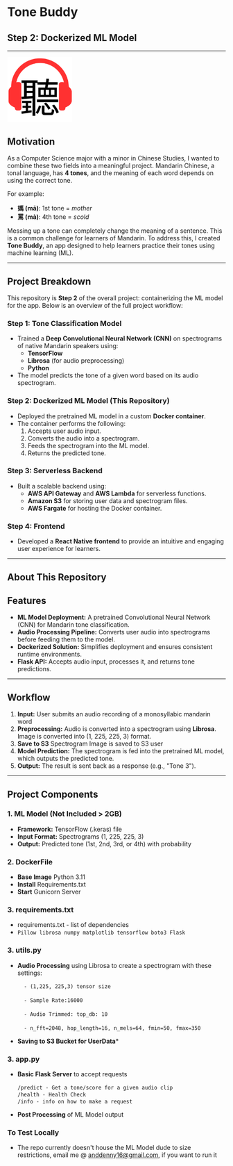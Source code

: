 # **Tone Buddy**  
## **Step 2: Dockerized ML Model**

---

<img src="/logolfinal2.png" alt="Project Logo" width="150">

## **Motivation**
As a Computer Science major with a minor in Chinese Studies, I wanted to combine these two fields into a meaningful project. Mandarin Chinese, a tonal language, has **4 tones**, and the meaning of each word depends on using the correct tone.

For example:  
- **媽 (mā)**: 1st tone = *mother*  
- **罵 (mà)**: 4th tone = *scold*  

Messing up a tone can completely change the meaning of a sentence. This is a common challenge for learners of Mandarin. To address this, I created **Tone Buddy**, an app designed to help learners practice their tones using machine learning (ML).

---

## **Project Breakdown**
This repository is **Step 2** of the overall project: containerizing the ML model for the app. Below is an overview of the full project workflow:

### **Step 1: Tone Classification Model**
- Trained a **Deep Convolutional Neural Network (CNN)** on spectrograms of native Mandarin speakers using:
  - **TensorFlow**
  - **Librosa** (for audio preprocessing)
  - **Python**
- The model predicts the tone of a given word based on its audio spectrogram.

### **Step 2: Dockerized ML Model (This Repository)**
- Deployed the pretrained ML model in a custom **Docker container**.
- The container performs the following:
  1. Accepts user audio input.
  2. Converts the audio into a spectrogram.
  3. Feeds the spectrogram into the ML model.
  4. Returns the predicted tone.

### **Step 3: Serverless Backend**
- Built a scalable backend using:
  - **AWS API Gateway** and **AWS Lambda** for serverless functions.
  - **Amazon S3** for storing user data and spectrogram files.
  - **AWS Fargate** for hosting the Docker container.

### **Step 4: Frontend**
- Developed a **React Native frontend** to provide an intuitive and engaging user experience for learners.

---

## **About This Repository**

## **Features**
- **ML Model Deployment:** A pretrained Convolutional Neural Network (CNN) for Mandarin tone classification.
- **Audio Processing Pipeline:** Converts user audio into spectrograms before feeding them to the model.
- **Dockerized Solution:** Simplifies deployment and ensures consistent runtime environments.
- **Flask API:** Accepts audio input, processes it, and returns tone predictions.

---

## **Workflow**
1. **Input:** User submits an audio recording of a monosyllabic mandarin word
2. **Preprocessing:** Audio is converted into a spectrogram using **Librosa**. Image is converted into (1, 225, 225, 3) format.
3. **Save to S3** Spectrogram Image is saved to S3 user
4. **Model Prediction:** The spectrogram is fed into the pretrained ML model, which outputs the predicted tone.
5. **Output:** The result is sent back as a response (e.g., "Tone 3").

---

## **Project Components**
### **1. ML Model** (Not Included > 2GB)
- **Framework:** TensorFlow (.keras) file
- **Input Format:** Spectrograms (1, 225, 225, 3)
- **Output:** Predicted tone (1st, 2nd, 3rd, or 4th) with probability

### **2. DockerFile** 
- **Base Image** Python 3.11
- **Install** Requirements.txt
- **Start** Gunicorn Server


### **3. requirements.txt** 
- requirements.txt - list of dependencies
- `` Pillow
librosa
numpy
matplotlib
tensorflow
boto3
Flask ``

### **3. utils.py**

- **Audio Processing** using Librosa to create a spectrogram with these settings:
    ```
      - (1,225, 225,3) tensor size
  
      - Sample Rate:16000
  
      - Audio Trimmed: top_db: 10
  
      - n_fft=2048, hop_length=16, n_mels=64, fmin=50, fmax=350

    ```
- **Saving to S3 Bucket for UserData***

### **3. app.py**
- **Basic Flask Server** to accept requests
    ```
    /predict - Get a tone/score for a given audio clip
    /health - Health Check
    /info - info on how to make a request

    ```

- **Post Processing** of ML Model output


### **To Test Locally** 
- The repo currently doesn't house the ML Model dude to size restrictions, email me @ anddenny16@gmail.com, if you want to run it
  
  


